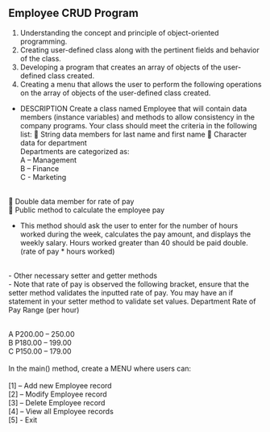 ## Employee CRUD Program

1. Understanding the concept and principle of object-oriented programming.
2. Creating user-defined class along with the pertinent fields and behavior of the class.
3. Developing a program that creates an array of objects of the user-defined class created.
4. Creating a menu that allows the user to perform the following operations on the array of objects of the user-defined class created.

- DESCRIPTION
Create a class named Employee that will contain data members (instance variables) and
methods to allow consistency in the company programs. Your class should meet the criteria in
the following list:
 String data members for last name and first name
 Character data for department
<br> Departments are categorized as:
<br>A – Management
<br>B – Finance
<br>C - Marketing


<br>
 Double data member for rate of pay<br>
 Public method to calculate the employee pay<br>

- This method should ask the user to enter for the number of hours worked during the
week, calculates the pay amount, and displays the weekly salary. Hours worked
greater than 40 should be paid double. (rate of pay * hours worked)
<br>
- Other necessary setter and getter methods
<br>
- Note that rate of pay is observed the following bracket, ensure that the setter
method validates the inputted rate of pay. You may have an if statement in your
setter method to validate set values.
Department Rate of Pay Range (per hour)

<br>A P200.00 – 250.00
<br>B P180.00 – 199.00
<br>C P150.00 – 179.00
<br>
<br>
In the main() method, create a MENU where users can:
<br>
<br>[1] – Add new Employee record
<br>[2] – Modify Employee record
<br>[3] – Delete Employee record
<br>[4] – View all Employee records
<br>[5] - Exit
